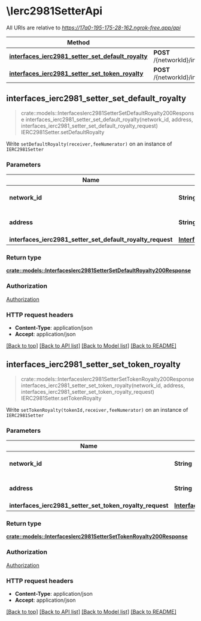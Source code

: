 # \Ierc2981SetterApi

All URIs are relative to *https://17a0-195-175-28-162.ngrok-free.app/api*

Method | HTTP request | Description
------------- | ------------- | -------------
[**interfaces_ierc2981_setter_set_default_royalty**](Ierc2981SetterApi.md#interfaces_ierc2981_setter_set_default_royalty) | **POST** /{networkId}/interface/IERC2981Setter/write/{address}/setDefaultRoyalty | IERC2981Setter.setDefaultRoyalty
[**interfaces_ierc2981_setter_set_token_royalty**](Ierc2981SetterApi.md#interfaces_ierc2981_setter_set_token_royalty) | **POST** /{networkId}/interface/IERC2981Setter/write/{address}/setTokenRoyalty | IERC2981Setter.setTokenRoyalty



## interfaces_ierc2981_setter_set_default_royalty

> crate::models::InterfacesIerc2981SetterSetDefaultRoyalty200Response interfaces_ierc2981_setter_set_default_royalty(network_id, address, interfaces_ierc2981_setter_set_default_royalty_request)
IERC2981Setter.setDefaultRoyalty

Write `setDefaultRoyalty(receiver,feeNumerator)` on an instance of `IERC2981Setter`

### Parameters


Name | Type | Description  | Required | Notes
------------- | ------------- | ------------- | ------------- | -------------
**network_id** | **String** | The network id | [required] |[default to 80001]
**address** | **String** | An ethereum address | [required] |
**interfaces_ierc2981_setter_set_default_royalty_request** | [**InterfacesIerc2981SetterSetDefaultRoyaltyRequest**](InterfacesIerc2981SetterSetDefaultRoyaltyRequest.md) |  | [required] |

### Return type

[**crate::models::InterfacesIerc2981SetterSetDefaultRoyalty200Response**](interfaces_IERC2981Setter_setDefaultRoyalty_200_response.md)

### Authorization

[Authorization](../README.md#Authorization)

### HTTP request headers

- **Content-Type**: application/json
- **Accept**: application/json

[[Back to top]](#) [[Back to API list]](../README.md#documentation-for-api-endpoints) [[Back to Model list]](../README.md#documentation-for-models) [[Back to README]](../README.md)


## interfaces_ierc2981_setter_set_token_royalty

> crate::models::InterfacesIerc2981SetterSetTokenRoyalty200Response interfaces_ierc2981_setter_set_token_royalty(network_id, address, interfaces_ierc2981_setter_set_token_royalty_request)
IERC2981Setter.setTokenRoyalty

Write `setTokenRoyalty(tokenId,receiver,feeNumerator)` on an instance of `IERC2981Setter`

### Parameters


Name | Type | Description  | Required | Notes
------------- | ------------- | ------------- | ------------- | -------------
**network_id** | **String** | The network id | [required] |[default to 80001]
**address** | **String** | An ethereum address | [required] |
**interfaces_ierc2981_setter_set_token_royalty_request** | [**InterfacesIerc2981SetterSetTokenRoyaltyRequest**](InterfacesIerc2981SetterSetTokenRoyaltyRequest.md) |  | [required] |

### Return type

[**crate::models::InterfacesIerc2981SetterSetTokenRoyalty200Response**](interfaces_IERC2981Setter_setTokenRoyalty_200_response.md)

### Authorization

[Authorization](../README.md#Authorization)

### HTTP request headers

- **Content-Type**: application/json
- **Accept**: application/json

[[Back to top]](#) [[Back to API list]](../README.md#documentation-for-api-endpoints) [[Back to Model list]](../README.md#documentation-for-models) [[Back to README]](../README.md)

